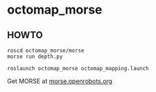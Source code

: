 octomap_morse
=============

HOWTO
-----

```
roscd octomap_morse/morse
morse run depth.py

roslaunch octomap_morse octomap_mapping.launch 
```

Get MORSE at [morse.openrobots.org](http://morse.openrobots.org/)
